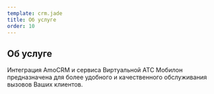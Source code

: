 ```yaml
--- 
template: crm.jade
title: Об услуге
order: 10
---
```


## Об услуге

Интеграция AmoCRM и сервиса Виртуальной АТС Мобилон предназначена для более удобного и качественного обслуживания вызовов Ваших клиентов.


